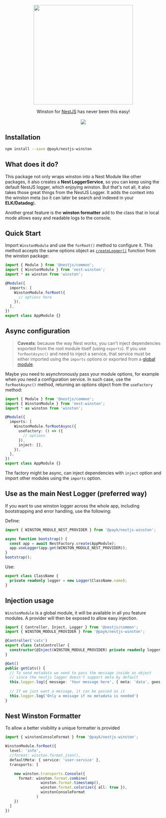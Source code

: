 <p align="center">
  <a href="http://nestjs.com"><img src="https://nestjs.com/img/logo_text.svg" width="320" /></a>
</p>

<p align="center">
  Winston for <a href="https://github.com/nestjs/nest">NestJS</a> has never been this easy!
  <br /><br />
  <a href="https://dev.azure.com/payk/PayK/_build/latest?definitionId=3&branchName=master"><img src="https://dev.azure.com/payk/PayK/_apis/build/status/pay-k.nestjs-winston?branchName=master" /></a>

## Installation

```bash
npm install --save @payk/nestjs-winston
```

## What does it do?
This package not only wraps winston into a Nest Module like other packages, it also creates a <b>Nest LoggerService</b>, so you can keep using the default NestJS logger, which enjoying winston.
But that's not all, it also takes those great things from the NestJS Logger. It adds the context into the winston meta (so it can later be search and indexed in your <b>ELK/Datadog</b>).

Another great feature is the <b>winston formatter</b> add to the class that in local mode allows easy and readable logs to the console.

## Quick Start

Import `WinstonModule` and use the `forRoot()` method to configure it. This method accepts the same options object as [`createLogger()`](https://github.com/winstonjs/winston#usage) function from the winston package:

```typescript
import { Module } from '@nestjs/common';
import { WinstonModule } from 'nest-winston';
import * as winston from 'winston';

@Module({
  imports: [
    WinstonModule.forRoot({
      // options here
    }),
  ],
})
export class AppModule {}
```


## Async configuration

> **Caveats**: because the way Nest works, you can't inject dependencies exported from the root module itself (using `exports`). If you use `forRootAsync()` and need to inject a service, that service must be either imported using the `imports` options or exported from a [global module](https://docs.nestjs.com/modules#global-modules).

Maybe you need to asynchronously pass your module options, for example when you need a configuration service. In such case, use the `forRootAsync()` method, returning an options object from the `useFactory` method:

```typescript
import { Module } from '@nestjs/common';
import { WinstonModule } from 'nest-winston';
import * as winston from 'winston';

@Module({
  imports: [
    WinstonModule.forRootAsync({
      useFactory: () => ({
        // options
      }),
      inject: [],
    }),
  ],
})
export class AppModule {}
```

The factory might be async, can inject dependencies with `inject` option and import other modules using the `imports` option.

## Use as the main Nest Logger (preferred way)

If you want to use winston logger across the whole app, including bootstrapping and error handling, use the following:

Define:
```typescript
import { WINSTON_MODULE_NEST_PROVIDER } from '@payk/nestjs-winston';

async function bootstrap() {
  const app = await NestFactory.create(AppModule);
  app.useLogger(app.get(WINSTON_MODULE_NEST_PROVIDER));
}
bootstrap();
```

Use:
```typescript
export class ClassName {
  private readonly logger = new Logger(ClassName.name);
}
```

## Injection usage

`WinstonModule` is a global module, it will be available in all you feature modules.
A provider will then be exposed to allow easy injection.

```typescript
import { Controller, Inject, Logger } from '@nestjs/common';
import { WINSTON_MODULE_PROVIDER } from '@payk/nestjs-winston';

@Controller('cats')
export class CatsController {
  constructor(@Inject(WINSTON_MODULE_PROVIDER) private readonly logger: Logger) { }
}

@Get()
public getCats() {
  // To send metadata we need to pass the message inside an object
  // since the nestjs logger doesn't support meta by default
  this.logger.log({ message: 'Your message here', { meta: 'data', goes: 'here'}});
  
  // If we just want a message, it can be passed as it
  this.logger.log('Only a message if no metadata is needed')
}
```
## Nest Winston Formatter
To allow a better visibility a unique formatter is provided
```typescript
import { winstonConsoleFormat } from '@payk/nestjs-winston';

WinstonModule.forRoot({
  level: 'info',
  //format: winston.format.json(),
  defaultMeta: { service: 'user-service' },
  transports: [

    new winston.transports.Console({
      format: winston.format.combine(
                winston.format.timestamp(),
                winston.format.colorize({ all: true }),
                winstonConsoleFormat
              )
    })
  ]
})
```

